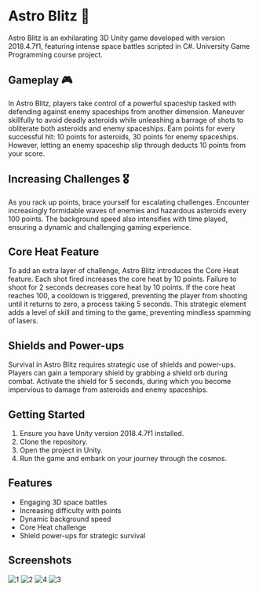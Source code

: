 # Astro Blitz 🚀

Astro Blitz is an exhilarating 3D Unity game developed with version 2018.4.7f1, featuring intense space battles scripted in C#. University Game Programming course project.

## Gameplay 🎮

In Astro Blitz, players take control of a powerful spaceship tasked with defending against enemy spaceships from another dimension. Maneuver skillfully to avoid deadly asteroids while unleashing a barrage of shots to obliterate both asteroids and enemy spaceships. Earn points for every successful hit: 10 points for asteroids, 30 points for enemy spaceships. However, letting an enemy spaceship slip through deducts 10 points from your score.

## Increasing Challenges 🎖

As you rack up points, brace yourself for escalating challenges. Encounter increasingly formidable waves of enemies and hazardous asteroids every 100 points. The background speed also intensifies with time played, ensuring a dynamic and challenging gaming experience.

## Core Heat Feature

To add an extra layer of challenge, Astro Blitz introduces the Core Heat feature. Each shot fired increases the core heat by 10 points. Failure to shoot for 2 seconds decreases core heat by 10 points. If the core heat reaches 100, a cooldown is triggered, preventing the player from shooting until it returns to zero, a process taking 5 seconds. This strategic element adds a level of skill and timing to the game, preventing mindless spamming of lasers.

## Shields and Power-ups

Survival in Astro Blitz requires strategic use of shields and power-ups. Players can gain a temporary shield by grabbing a shield orb during combat. Activate the shield for 5 seconds, during which you become impervious to damage from asteroids and enemy spaceships.

## Getting Started

1. Ensure you have Unity version 2018.4.7f1 installed.
2. Clone the repository.
3. Open the project in Unity.
4. Run the game and embark on your journey through the cosmos.

## Features 

- Engaging 3D space battles
- Increasing difficulty with points
- Dynamic background speed
- Core Heat challenge
- Shield power-ups for strategic survival

## Screenshots

![1](https://github.com/mrtglr/Astro-Blitz/assets/78295915/d91bf012-73be-4079-9de5-34a2b4e85ac0)
![2](https://github.com/mrtglr/Astro-Blitz/assets/78295915/db67231c-56fb-4889-a4c8-66ef948e21e8)
![4](https://github.com/mrtglr/Astro-Blitz/assets/78295915/51598778-cced-4752-be13-59b52a376761)
![3](https://github.com/mrtglr/Astro-Blitz/assets/78295915/d062334b-d171-4223-a9aa-7a2ff4e5669b)

